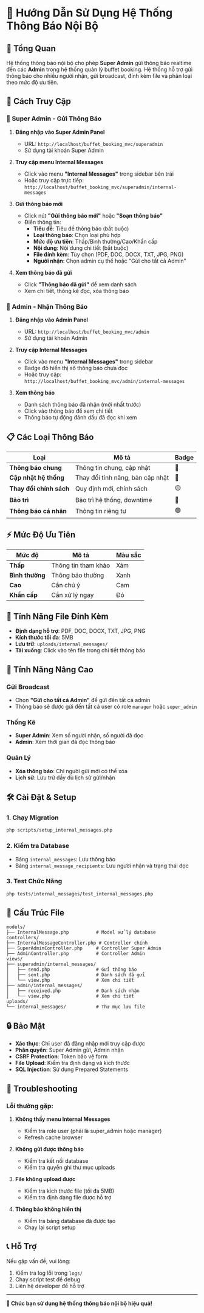 # 📧 Hướng Dẫn Sử Dụng Hệ Thống Thông Báo Nội Bộ

## 🎯 Tổng Quan

Hệ thống thông báo nội bộ cho phép **Super Admin** gửi thông báo realtime đến các **Admin** trong hệ thống quản lý buffet booking. Hệ thống hỗ trợ gửi thông báo cho nhiều người nhận, gửi broadcast, đính kèm file và phân loại theo mức độ ưu tiên.

## 🚀 Cách Truy Cập

### 🔴 Super Admin - Gửi Thông Báo

1. **Đăng nhập vào Super Admin Panel**
   - URL: `http://localhost/buffet_booking_mvc/superadmin`
   - Sử dụng tài khoản Super Admin

2. **Truy cập menu Internal Messages**
   - Click vào menu **"Internal Messages"** trong sidebar bên trái
   - Hoặc truy cập trực tiếp: `http://localhost/buffet_booking_mvc/superadmin/internal-messages`

3. **Gửi thông báo mới**
   - Click nút **"Gửi thông báo mới"** hoặc **"Soạn thông báo"**
   - Điền thông tin:
     - **Tiêu đề**: Tiêu đề thông báo (bắt buộc)
     - **Loại thông báo**: Chọn loại phù hợp
     - **Mức độ ưu tiên**: Thấp/Bình thường/Cao/Khẩn cấp
     - **Nội dung**: Nội dung chi tiết (bắt buộc)
     - **File đính kèm**: Tùy chọn (PDF, DOC, DOCX, TXT, JPG, PNG)
     - **Người nhận**: Chọn admin cụ thể hoặc "Gửi cho tất cả Admin"

4. **Xem thông báo đã gửi**
   - Click **"Thông báo đã gửi"** để xem danh sách
   - Xem chi tiết, thống kê đọc, xóa thông báo

### 🔵 Admin - Nhận Thông Báo

1. **Đăng nhập vào Admin Panel**
   - URL: `http://localhost/buffet_booking_mvc/admin`
   - Sử dụng tài khoản Admin

2. **Truy cập Internal Messages**
   - Click vào menu **"Internal Messages"** trong sidebar
   - Badge đỏ hiển thị số thông báo chưa đọc
   - Hoặc truy cập: `http://localhost/buffet_booking_mvc/admin/internal-messages`

3. **Xem thông báo**
   - Danh sách thông báo đã nhận (mới nhất trước)
   - Click vào thông báo để xem chi tiết
   - Thông báo tự động đánh dấu đã đọc khi xem

## 📋 Các Loại Thông Báo

| Loại | Mô tả | Badge |
|------|-------|-------|
| **Thông báo chung** | Thông tin chung, cập nhật | 🔵 |
| **Cập nhật hệ thống** | Thay đổi tính năng, bản cập nhật | 🔵 |
| **Thay đổi chính sách** | Quy định mới, chính sách | 🟡 |
| **Bảo trì** | Bảo trì hệ thống, downtime | 🔴 |
| **Thông báo cá nhân** | Thông tin riêng tư | 🟢 |

## ⚡ Mức Độ Ưu Tiên

| Mức độ | Mô tả | Màu sắc |
|--------|-------|---------|
| **Thấp** | Thông tin tham khảo | Xám |
| **Bình thường** | Thông báo thường | Xanh |
| **Cao** | Cần chú ý | Cam |
| **Khẩn cấp** | Cần xử lý ngay | Đỏ |

## 📎 Tính Năng File Đính Kèm

- **Định dạng hỗ trợ**: PDF, DOC, DOCX, TXT, JPG, PNG
- **Kích thước tối đa**: 5MB
- **Lưu trữ**: `uploads/internal_messages/`
- **Tải xuống**: Click vào tên file trong chi tiết thông báo

## 🔧 Tính Năng Nâng Cao

### Gửi Broadcast
- Chọn **"Gửi cho tất cả Admin"** để gửi đến tất cả admin
- Thông báo sẽ được gửi đến tất cả user có role `manager` hoặc `super_admin`

### Thống Kê
- **Super Admin**: Xem số người nhận, số người đã đọc
- **Admin**: Xem thời gian đã đọc thông báo

### Quản Lý
- **Xóa thông báo**: Chỉ người gửi mới có thể xóa
- **Lịch sử**: Lưu trữ đầy đủ lịch sử gửi/nhận

## 🛠️ Cài Đặt & Setup

### 1. Chạy Migration
```bash
php scripts/setup_internal_messages.php
```

### 2. Kiểm tra Database
- Bảng `internal_messages`: Lưu thông báo
- Bảng `internal_message_recipients`: Lưu người nhận và trạng thái đọc

### 3. Test Chức Năng
```bash
php tests/internal_messages/test_internal_messages.php
```

## 📁 Cấu Trúc File

```
models/
├── InternalMessage.php          # Model xử lý database
controllers/
├── InternalMessageController.php # Controller chính
├── SuperAdminController.php     # Controller Super Admin
├── AdminController.php          # Controller Admin
views/
├── superadmin/internal_messages/
│   ├── send.php                 # Gửi thông báo
│   ├── sent.php                 # Danh sách đã gửi
│   └── view.php                 # Xem chi tiết
├── admin/internal_messages/
│   ├── received.php             # Danh sách nhận
│   └── view.php                 # Xem chi tiết
uploads/
└── internal_messages/           # Thư mục lưu file
```

## 🔒 Bảo Mật

- **Xác thực**: Chỉ user đã đăng nhập mới truy cập được
- **Phân quyền**: Super Admin gửi, Admin nhận
- **CSRF Protection**: Token bảo vệ form
- **File Upload**: Kiểm tra định dạng và kích thước
- **SQL Injection**: Sử dụng Prepared Statements

## 🐛 Troubleshooting

### Lỗi thường gặp:

1. **Không thấy menu Internal Messages**
   - Kiểm tra role user (phải là super_admin hoặc manager)
   - Refresh cache browser

2. **Không gửi được thông báo**
   - Kiểm tra kết nối database
   - Kiểm tra quyền ghi thư mục uploads

3. **File không upload được**
   - Kiểm tra kích thước file (tối đa 5MB)
   - Kiểm tra định dạng file được hỗ trợ

4. **Thông báo không hiển thị**
   - Kiểm tra bảng database đã được tạo
   - Chạy lại script setup

## 📞 Hỗ Trợ

Nếu gặp vấn đề, vui lòng:
1. Kiểm tra log lỗi trong `logs/`
2. Chạy script test để debug
3. Liên hệ developer để hỗ trợ

---

**🎉 Chúc bạn sử dụng hệ thống thông báo nội bộ hiệu quả!**
